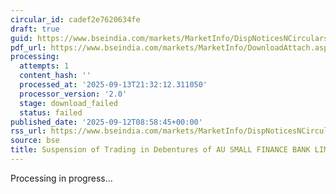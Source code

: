 ```yaml
---
circular_id: cadef2e7620634fe
draft: true
guid: https://www.bseindia.com/markets/MarketInfo/DispNoticesNCirculars.aspx?Noticeid={85D4121D-715B-4E4F-B66E-5FBE19BA36F5}&noticeno=20250912-44&dt=09/12/2025&icount=44&totcount=103&flag=0
pdf_url: https://www.bseindia.com/markets/MarketInfo/DownloadAttach.aspx?id=20250912-44&attachedId=
processing:
  attempts: 1
  content_hash: ''
  processed_at: '2025-09-13T21:32:12.311050'
  processor_version: '2.0'
  stage: download_failed
  status: failed
published_date: '2025-09-12T08:58:45+00:00'
rss_url: https://www.bseindia.com/markets/MarketInfo/DispNoticesNCirculars.aspx?Noticeid={85D4121D-715B-4E4F-B66E-5FBE19BA36F5}&noticeno=20250912-44&dt=09/12/2025&icount=44&totcount=103&flag=0
source: bse
title: Suspension of Trading in Debentures of AU SMALL FINANCE BANK LIMITED
---
```


Processing in progress...